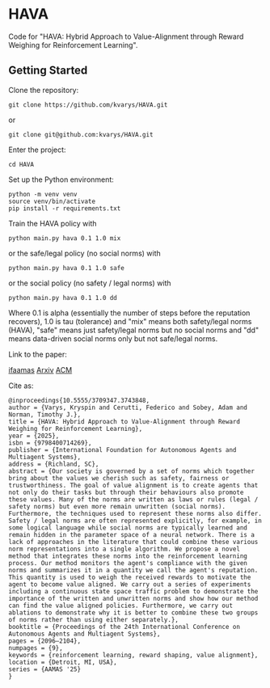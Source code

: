 # HAVA

Code for "HAVA: Hybrid Approach to Value-Alignment through Reward Weighing for Reinforcement Learning".

## Getting Started

Clone the repository:

```
git clone https://github.com/kvarys/HAVA.git
```

or

```
git clone git@github.com:kvarys/HAVA.git
```

Enter the project:

```
cd HAVA
```

Set up the Python environment:

```
python -m venv venv
source venv/bin/activate
pip install -r requirements.txt
```

Train the HAVA policy with

```
python main.py hava 0.1 1.0 mix
```

or the safe/legal policy (no social norms) with

```
python main.py hava 0.1 1.0 safe
```

or the social policy (no safety / legal norms) with

```
python main.py hava 0.1 1.0 dd
```

Where 0.1 is alpha (essentially the number of steps before the reputation recovers), 1.0 is tau (tolerance) and "mix" means both safety/legal norms (HAVA), "safe" means just safety/legal norms but no social norms and "dd" means data-driven social norms only but not safe/legal norms.

Link to the paper:

[ifaamas](https://www.ifaamas.org/Proceedings/aamas2025/pdfs/p2096.pdf)
[Arxiv](https://arxiv.org/abs/2505.15011)
[ACM](https://dl.acm.org/doi/10.5555/3709347.3743848)

Cite as:

```
@inproceedings{10.5555/3709347.3743848,
author = {Varys, Kryspin and Cerutti, Federico and Sobey, Adam and Norman, Timothy J.},
title = {HAVA: Hybrid Approach to Value-Alignment through Reward Weighing for Reinforcement Learning},
year = {2025},
isbn = {9798400714269},
publisher = {International Foundation for Autonomous Agents and Multiagent Systems},
address = {Richland, SC},
abstract = {Our society is governed by a set of norms which together bring about the values we cherish such as safety, fairness or trustworthiness. The goal of value alignment is to create agents that not only do their tasks but through their behaviours also promote these values. Many of the norms are written as laws or rules (legal / safety norms) but even more remain unwritten (social norms). Furthermore, the techniques used to represent these norms also differ. Safety / legal norms are often represented explicitly, for example, in some logical language while social norms are typically learned and remain hidden in the parameter space of a neural network. There is a lack of approaches in the literature that could combine these various norm representations into a single algorithm. We propose a novel method that integrates these norms into the reinforcement learning process. Our method monitors the agent's compliance with the given norms and summarizes it in a quantity we call the agent's reputation. This quantity is used to weigh the received rewards to motivate the agent to become value aligned. We carry out a series of experiments including a continuous state space traffic problem to demonstrate the importance of the written and unwritten norms and show how our method can find the value aligned policies. Furthermore, we carry out ablations to demonstrate why it is better to combine these two groups of norms rather than using either separately.},
booktitle = {Proceedings of the 24th International Conference on Autonomous Agents and Multiagent Systems},
pages = {2096–2104},
numpages = {9},
keywords = {reinforcement learning, reward shaping, value alignment},
location = {Detroit, MI, USA},
series = {AAMAS '25}
}
```
